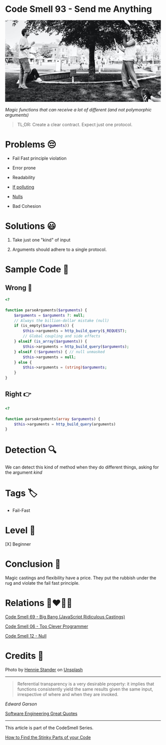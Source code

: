 # Code Smell 93 - Send me Anything

![Code Smell 93 - Send me Anything](Code%20Smell%2093%20-%20Send%20me%20Anything.jpg)

*Magic functions that can receive a lot of different (and not polymorphic arguments)*

> TL;DR: Create a clear contract. Expect just one protocol.

# Problems 😔 

- Fail Fast principle violation

- Error prone

- Readability

- [If polluting](https://github.com/mcsee/Software-Design-Articles/tree/main/Articles/Theory/How%20to%20Get%20Rid%20of%20Annoying%20IFs%20Forever/readme.md)

- [Nulls](https://github.com/mcsee/Software-Design-Articles/tree/main/Articles/Theory/Null%20-%20The%20Billion%20Dollar%20Mistake/readme.md)

- Bad Cohesion

# Solutions 😃

1. Take just one "kind" of input

2. Arguments should adhere to a single protocol.

# Sample Code 📖

## Wrong 🚫

<!-- [Gist Url](https://gist.github.com/mcsee/d6efbffa513dae1c59059439c64eea1b) -->

```php
<?

function parseArguments($arguments) {
    $arguments = $arguments ?: null;
    // Always the billion-dollar mistake (null)
    if (is_empty($arguments)) {
        $this->arguments = http_build_query($_REQUEST);
        // Global coupling and side effects
    } elseif (is_array($arguments)) {
        $this->arguments = http_build_query($arguments);
    } elseif (!$arguments) { // null unmasked
        $this->arguments = null;
    } else {
        $this->arguments = (string)$arguments;
    }
}
```

## Right 👉

<!-- [Gist Url](https://gist.github.com/mcsee/7876a9b6bacf55a72abcaf5e2ca2e008) -->

```php
<?

function parseArguments(array $arguments) {
    $this->arguments = http_build_query(arguments)    
}
```

# Detection 🔍

We can detect this kind of method when they do different things, asking for the argument *kind*

# Tags 🏷️

- Fail-Fast

# Level 🔋

[X] Beginner

# Conclusion 🏁

Magic castings and flexibility have a price. They put the rubbish under the rug and violate the fail fast principle.

# Relations 👩‍❤️‍💋‍👨

[Code Smell 69 - Big Bang (JavaScript Ridiculous Castings)](https://github.com/mcsee/Software-Design-Articles/tree/main/Articles/Code%20Smells/Code%20Smell%2069%20-%20Big%20Bang%20(JavaScript%20Ridiculous%20Castings)/readme.md)

[Code Smell 06 - Too Clever Programmer](https://github.com/mcsee/Software-Design-Articles/tree/main/Articles/Code%20Smells/Code%20Smell%2006%20-%20Too%20Clever%20Programmer/readme.md)

[Code Smell 12 - Null](https://github.com/mcsee/Software-Design-Articles/tree/main/Articles/Code%20Smells/Code%20Smell%2012%20-%20Null/readme.md)

# Credits 🙏

Photo by [Hennie Stander](https://unsplash.com/@henniestander) on [Unsplash](https://unsplash.com/s/photos/juggler)
  

* * *

> Referential transparency is a very desirable property: it implies that functions consistently yield the same results given the same input, irrespective of where and when they are invoked.

_Edward Garson_
 
[Software Engineering Great Quotes](https://github.com/mcsee/Software-Design-Articles/tree/main/Articles/Quotes/Software%20Engineering%20Great%20Quotes/readme.md)

* * *

This article is part of the CodeSmell Series.

[How to Find the Stinky Parts of your Code](https://github.com/mcsee/Software-Design-Articles/tree/main/Articles/Code%20Smells/How%20to%20Find%20the%20Stinky%20parts%20of%20your%20Code/readme.md)